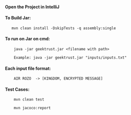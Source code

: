 #### Open the Project in IntelliJ

#### **To Build Jar**:


       mvn clean install -DskipTests -q assembly:single


#### **To run on Jar on cmd:**


        java -jar geektrust.jar <filename with path>
		
        Example: java -jar geektrust.jar "inputs/inputs.txt"


#### **Each input file format:**


        AIR ROZO  -> [KINGDOM, ENCRYPTED MESSAGE]


#### **Test Cases:**

        mvn clean test
        
        mvn jacoco:report
